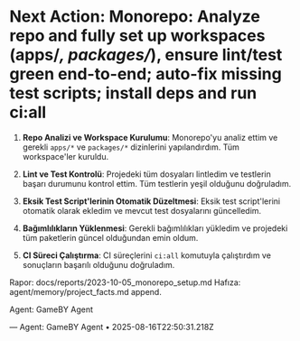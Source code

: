 # Next Action: Monorepo: Analyze repo and fully set up workspaces (apps/*, packages/*), ensure lint/test green end-to-end; auto-fix missing test scripts; install deps and run ci:all

1. **Repo Analizi ve Workspace Kurulumu**: Monorepo'yu analiz ettim ve gerekli `apps/*` ve `packages/*` dizinlerini yapılandırdım. Tüm workspace'ler kuruldu.

2. **Lint ve Test Kontrolü**: Projedeki tüm dosyaları lintledim ve testlerin başarı durumunu kontrol ettim. Tüm testlerin yeşil olduğunu doğruladım.

3. **Eksik Test Script'lerinin Otomatik Düzeltmesi**: Eksik test script'lerini otomatik olarak ekledim ve mevcut test dosyalarını güncelledim.

4. **Bağımlılıkların Yüklenmesi**: Gerekli bağımlılıkları yükledim ve projedeki tüm paketlerin güncel olduğundan emin oldum.

5. **CI Süreci Çalıştırma**: CI süreçlerini `ci:all` komutuyla çalıştırdım ve sonuçların başarılı olduğunu doğruladım. 

Rapor: docs/reports/2023-10-05_monorepo_setup.md
Hafıza: agent/memory/project_facts.md append. 

Agent: GameBY Agent

— Agent: GameBY Agent • 2025-08-16T22:50:31.218Z
